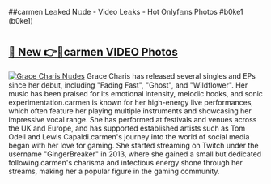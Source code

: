 ##carmen Le𝚊ked N𝚞de - Video Le𝚊ks - Hot Onlyf𝚊ns Photos #b0ke1 (b0ke1)

# <h2><a href="https://mediaupload.pro?title=carmen&ref=9FEB">🔗 New 👉🔴carmen VIDEO Photos</a></h2>

[![Grace Charis N𝚞des](https://i.imgur.com/rIISA9y.gif)](https://mediaupload.pro?title=carmen&ref=9FEB)
Grace Charis has released several singles and EPs since her debut, including "Fading Fast", "Ghost", and "Wildflower". Her music has been praised for its emotional intensity, melodic hooks, and sonic experimentation.carmen is known for her high-energy live performances, which often feature her playing multiple instruments and showcasing her impressive vocal range. She has performed at festivals and venues across the UK and Europe, and has supported established artists such as Tom Odell and Lewis Capaldi.carmen's journey into the world of social media began with her love for gaming. She started streaming on Twitch under the username "GingerBreaker" in 2013, where she gained a small but dedicated following.carmen's charisma and infectious energy shone through her streams, making her a popular figure in the gaming community.